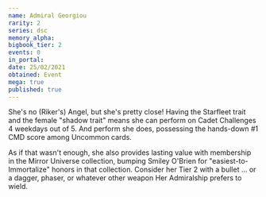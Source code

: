 ```yaml
---
name: Admiral Georgiou
rarity: 2
series: dsc
memory_alpha:
bigbook_tier: 2
events: 0
in_portal:
date: 25/02/2021
obtained: Event
mega: true
published: true
---
```


She's no (Riker's) Angel, but she's pretty close! Having the Starfleet trait and the female "shadow trait" means she can perform on Cadet Challenges 4 weekdays out of 5. And perform she does, possessing the hands-down #1 CMD score among Uncommon cards.

As if that wasn't enough, she also provides lasting value with membership in the Mirror Universe collection, bumping Smiley O'Brien for "easiest-to-Immortalize" honors in that collection. Consider her Tier 2 with a bullet ... or a dagger, phaser, or whatever other weapon Her Admiralship prefers to wield.
